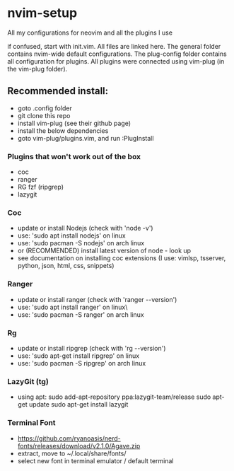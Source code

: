 # nvim-setup
All my configurations for neovim and all the plugins I use

if confused, start with init.vim. All files are linked here. The general folder contains
nvim-wide default configurations. The plug-config folder contains all configuration
for plugins. All plugins were connected using vim-plug (in the vim-plug folder).

## Recommended install:
- goto .config folder
- git clone this repo
- install vim-plug (see their github page)
- install the below dependencies
- goto vim-plug/plugins.vim, and run :PlugInstall

### Plugins that won't work out of the box
- coc
- ranger
- RG fzf (ripgrep)
- lazygit

### Coc
- update or install Nodejs (check with 'node -v')
- use: 'sudo apt install nodejs' on linux
- use: 'sudo pacman -S nodejs' on arch linux
- or (RECOMMENDED) install latest version of node - look up
- see documentation on installing coc extensions (I use: vimlsp, tsserver, python, json, html, css, snippets)

### Ranger
- update or install ranger (check with 'ranger --version')
- use: 'sudo apt install ranger' on linux\
- use: 'sudo pacman -S ranger' on arch linux

### Rg
- update or install ripgrep (check with 'rg --version')
- use: 'sudo apt-get install ripgrep' on linux
- use: 'sudo pacman -S ripgrep' on arch linux

### LazyGit (<leader>tg)
- using apt:
sudo add-apt-repository ppa:lazygit-team/release
sudo apt-get update
sudo apt-get install lazygit

### Terminal Font
- https://github.com/ryanoasis/nerd-fonts/releases/download/v2.1.0/Agave.zip
- extract, move to ~/.local/share/fonts/
- select new font in terminal emulator / default terminal
